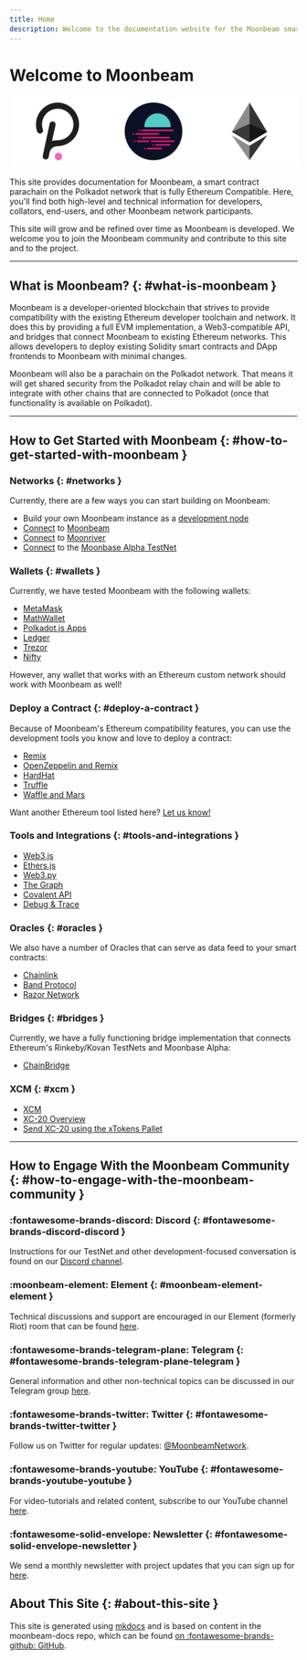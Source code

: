 ```yaml
---
title: Home
description: Welcome to the documentation website for the Moonbeam smart contract platform, a parachain on Polkadot that is fully Ethereum compatible.
---
```

 
# Welcome to Moonbeam

![Main Page Banner](/images/learn/platform/main-banner.png)

This site provides documentation for Moonbeam, a smart contract parachain on the Polkadot network that is fully Ethereum Compatible.  Here, you'll find both high-level and technical information for developers, collators, end-users, and other Moonbeam network participants.

This site will grow and be refined over time as Moonbeam is developed.  We welcome you to join the Moonbeam community and contribute to this site and to the project.

---

## What is Moonbeam? {: #what-is-moonbeam } 

Moonbeam is a developer-oriented blockchain that strives to provide compatibility with the existing Ethereum developer toolchain and network.  It does this by providing a full EVM implementation, a Web3-compatible API, and bridges that connect Moonbeam to existing Ethereum networks.  This allows developers to deploy existing Solidity smart contracts and DApp frontends to Moonbeam with minimal changes.

Moonbeam will also be a parachain on the Polkadot network. That means it will get shared security from the Polkadot relay chain and will be able to integrate with other chains that are connected to Polkadot (once that functionality is available on Polkadot).

---

## How to Get Started with Moonbeam {: #how-to-get-started-with-moonbeam } 

### Networks {: #networks } 

Currently, there are a few ways you can start building on Moonbeam: 

 - Build your own Moonbeam instance as a [development node](/builders/get-started/moonbeam-dev.md)
 - [Connect](/builders/get-started/networks/moonbeam.md) to [Moonbeam](/learn/platform/networks/moonbeam.md)
 - [Connect](/builders/get-started/networks/moonriver.md) to [Moonriver](/learn/platform/networks/moonriver.md)
 - [Connect](/builders/get-started/networks/moonbase.md) to the [Moonbase Alpha TestNet](/learn/platform/networks/moonbase.md)

### Wallets {: #wallets } 

Currently, we have tested Moonbeam with the following wallets:

 - [MetaMask](/tokens/connect/metamask.md)
 - [MathWallet](/tokens/connect/mathwallet.md)
 - [Polkadot.js Apps](/tokens/connect/polkadotjs.md)
 - [Ledger](/tokens/connect/ledger.md)
 - [Trezor](/tokens/connect/trezor.md)
 - [Nifty](/tokens/connect/nifty.md)

However, any wallet that works with an Ethereum custom network should work with Moonbeam as well!

### Deploy a Contract {: #deploy-a-contract } 

Because of Moonbeam's Ethereum compatibility features, you can use the development tools you know and love to deploy a contract:

 - [Remix](/builders/build/eth-api/dev-env/remix.md)
 - [OpenZeppelin and Remix](/builders/build/eth-api/dev-env/openzeppelin/contracts.md)
 - [HardHat](/builders/build/eth-api/dev-env/hardhat.md)
 - [Truffle](/builders/build/eth-api/dev-env/truffle.md)
 - [Waffle and Mars](/builders/build/eth-api/dev-env/waffle-mars.md)

Want another Ethereum tool listed here? [Let us know!](https://discord.gg/PfpUATX)

### Tools and Integrations {: #tools-and-integrations } 

 - [Web3.js](/builders/build/eth-api/libraries/web3js.md)
 - [Ethers.js](/builders/build/eth-api/libraries/ethersjs.md)
 - [Web3.py](/builders/build/eth-api/libraries/web3py.md)
 - [The Graph](/builders/integrations/indexers/thegraph.md)
 - [Covalent API](/builders/integrations/indexers/covalent.md)
 - [Debug & Trace](/builders/build/eth-api/debug-trace.md)

### Oracles {: #oracles } 

 We also have a number of Oracles that can serve as data feed to your smart contracts:

 - [Chainlink](/builders/integrations/oracles/chainlink.md)
 - [Band Protocol](/builders/integrations/oracles/band-protocol.md)
 - [Razor Network](/builders/integrations/oracles/razor-network.md)

### Bridges {: #bridges } 

Currently, we have a fully functioning bridge implementation that connects Ethereum's Rinkeby/Kovan TestNets and Moonbase Alpha:

 - [ChainBridge](/builders/integrations/bridges/eth/chainbridge.md)

### XCM {: #xcm }

  - [XCM](/builders/xcm/overview.md)
  - [XC-20 Overview](/builders/xcm/xc20/overview.md)
  - [Send XC-20 using the xTokens Pallet](//builders/xcm/xc20/xtokens.md)
---

## How to Engage With the Moonbeam Community {: #how-to-engage-with-the-moonbeam-community } 

### :fontawesome-brands-discord:  Discord {: #fontawesome-brands-discord-discord } 
Instructions for our TestNet and other development-focused conversation is found on our [Discord channel](https://discord.gg/PfpUATX).

### :moonbeam-element:  Element {: #moonbeam-element-element } 
Technical discussions and support are encouraged in our Element (formerly Riot) room that can be found [here](https://app.element.io/#/room/#moonbeam:matrix.org).

### :fontawesome-brands-telegram-plane:  Telegram {: #fontawesome-brands-telegram-plane-telegram } 
General information and other non-technical topics can be discussed in our Telegram group [here](https://t.me/Moonbeam_Official).

### :fontawesome-brands-twitter:  Twitter {: #fontawesome-brands-twitter-twitter } 
Follow us on Twitter for regular updates: [@MoonbeamNetwork](https://twitter.com/MoonbeamNetwork).

### :fontawesome-brands-youtube:  YouTube {: #fontawesome-brands-youtube-youtube } 
For video-tutorials and related content, subscribe to our YouTube channel [here](https://www.youtube.com/c/MoonbeamNetwork).

### :fontawesome-solid-envelope:  Newsletter {: #fontawesome-solid-envelope-newsletter } 
We send a monthly newsletter with project updates that you can sign up for [here](https://moonbeam.network/newsletter/).

## About This Site {: #about-this-site } 
This site is generated using [mkdocs](https://www.mkdocs.org/) and is based on content in the moonbeam-docs repo, which can be found [on :fontawesome-brands-github: GitHub](https://github.com/PureStake/moonbeam-docs).
